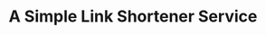 ---
projectName: "bedz.me"
title: "A Simple Link Shortener Service"
description:
    [
        "I decided to make a link shortener service as I have always wondered how they worked and owned a short domain from a previous project. 
        This was a great learning experience as I got the chance to manage my own virtual webserver, work directly with a MySQL database, as well 
        as make something that I use almost everyday.",

        "This project makes use of the excellent YOURLS PHP framework which does most of the heavy lifting. The main work on this project involved 
        the configuration of the nginx web server, which needed some tweaking to get the required path redirects to work correctly. I also 
        installed some plugins to customise the functionality, as well as created the minimal-style frontend."
    ]

slug: "bedzme"
technologiesUsed: ["YOURLS", "nginx", "Ubuntu 20.04", "PHP", "MySQL", "AWS", "EC2", "CloudFront"]
github: "https://github.com/DaniBedz/bedz.me"
liveSite: "https://bedz.me"
---